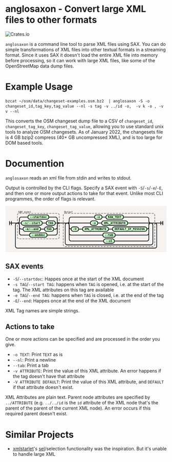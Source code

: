 # anglosaxon - Convert large XML files to other formats

![Crates.io](https://img.shields.io/crates/d/anglosaxon)

`anglosaxon` is a command line tool to parse XML files using SAX. You can do
simple transformations of XML files into other textual formats in a streaming
format. Since it uses SAX it doesn't load the entire XML file into memory
before processing, so it can work with large XML files, like some of the
OpenStreetMap data dump files.

# Example Usage

	bzcat ~/osm/data/changeset-examples.osm.bz2  | anglosaxon -S -o changeset_id,tag_key,tag_value --nl -s tag -v ../id -o,  -v k -o , -v v --nl

This converts the OSM changeset dump file to a CSV of `changeset_id`,
`changeset_tag_key`, `changeset_tag_value`, allowing you to use standard unix
tools to analyze OSM changesets. As of January 2022, the changesets file is 4
GB bzip2 compress (40+ GB uncompressed XML), and is too large for DOM based
tools.

# Documention

``anglosaxon`` reads an xml file from stdin and writes to stdout.

Output is controlled by the CLI flags. Specify a SAX event with `-S`/`-s`/`-e`/`-E`, and then one or more output actions to take for that event. Unlike most CLI programmes, the order of flags is relevant.

![](./docs/cli-args-syntax-diagram.png)

## SAX events

* `-S`/`--startdoc`: Happes once at the start of the XML document
* `-s TAG`/`--start TAG`: happens when `TAG` is opened, i.e. at the start of the tag. The XML attributes on this tag are available
* `-e TAG`/`--end TAG`: happens when `TAG` is closed, i.e. at the end of the tag
* `-E`/`--end`: Happes once at the end of the XML document

XML Tag names are simple strings.

## Actions to take

One or more actions can be specified and are processed in the order you give.

* `-o TEXT`: Print `TEXT` as is
* `--nl`: Print a newline
* `--tab`: Print a tab
* `-v ATTRIBUTE`: Print the value of this XML attribute. An error happens if the tag doesn't have that attribute
* `-V ATTRIBUTE DEFAULT`: Print the value of this XML attribute, and `DEFAULT` if that attribute doesn't exist.

XML Attributes are plain text. Parent node attributes are specified by `../ATTRIBUTE` (e.g. `../../id` is the `id` attribute of the XML node that's the parent of the parent of the current XML node). An error occurs if this required parent doesn't exist.

# Similar Projects

* [xmlstarlet](https://xmlstar.sourceforge.net/)'s [sel](http://xmlstar.sourceforge.net/doc/UG/ch04.html)/selection functionality was the inspiration. But it's unable to handle large XML
